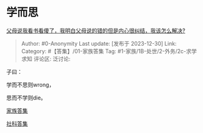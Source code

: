 # 学而思
[父母说我看书看傻了，我明白父母说的错的但是内心很纠结，我该怎么解决?](https://www.zhihu.com/question/636260383/answer/3344174437)

> Author: #0-Anonymity
> Last update: [发布于 2023-12-30]
> Link:
> Category: #【答集】/01-家族答集 
> Tag: #1-家族/1B-处世/2-外务/2c-求学求知 
> 评论区:
> 泛讨论: 

子曰：

学而不思则wrong，

思而不学则die。

  

[家族答集](https://zhihu.com/collection/378738313)

  

[社科答集](https://zhihu.com/collection/304176992)
